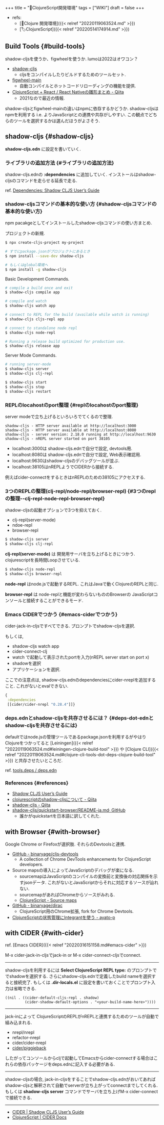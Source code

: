 +++
title = "📝ClojureScript開発環境"
tags = ["WIKI"]
draft = false
+++

-   refs:
    -   [📝Clojure 開発環境]({{< relref "20220119063524.md" >}})
    -   [🏷ClojureScript]({{< relref "20220514174914.md" >}})


## Build Tools {#build-tools}

shadow-cljsを使うか、figwheelを使うか. lumoは2022はオワコン？

-   [shadow-cljs](https://github.com/thheller/shadow-cljs)
    -   cljsをコンパイルしたりビルドするためのツールセット.
-   [figwheel-main](https://figwheel.org/)
    -   自動コンパイルとホットコードリローディングの機能を提供.
-   [ClojureScript + React / React Nativeの雛形まとめ - Qiita](https://qiita.com/funatsufumiya/items/1367bdd780b7d69c6b09)
    -   2021なので最近の情報.

shadow-cljsとfigwheel-mainの違いはnpmに依存するかどうか. shadow-cljsはnpmを利用する i.e. よりJavaScriptとの連携や共存がしやすい. この観点でどちらのツールを選択するかは選んだほうがよさそう.


## shadow-cljs {#shadow-cljs}

**shadow-cljs.edn** に設定を書いていく.


### ライブラリの追加方法 {#ライブラリの追加方法}

shadow-cljs.ednの **:dependencies** に追加していく. インストールはshadow-cljsのコマンドを走らせる延長で走る.

ref. [Dependencies: Shadow CLJS User’s Guide](https://shadow-cljs.github.io/docs/UsersGuide.html#_dependencies)


### shadow-cljsコマンドの基本的な使い方 {#shadow-cljsコマンドの基本的な使い方}

npm pacakgeとしてインストールしたshadow-cljsコマンドの使い方まとめ.

プロジェクトの新規.

```sh
$ npx create-cljs-project my-project

# すでにpackage.jsonがプロジェクトにあるとき
$ npm install --save-dev shadow-cljs

# もしくはglobal環境へ
$ npm install -g shadow-cljs
```

Basic Development Commands.

```sh
# compile a build once and exit
$ shadow-cljs compile app

# compile and watch
$ shadow-cljs watch app

# connect to REPL for the build (available while watch is running)
$ shadow-cljs cljs-repl app

# connect to standalone node repl
$ shadow-cljs node-repl

# Running a release build optimized for production use.
$ shadow-cljs release app
```

Server Mode Commands.

```sh
# running server-mode
$ shadow-cljs server
$ shadow-cljs clj-repl

$ shadow-cljs start
$ shadow-cljs stop
$ shadow-cljs restart
```


### REPLのlocahostのport整理 {#replのlocahostのport整理}

server modeで立ち上げるといろいろでてくるので整理.

```example
shadow-cljs - HTTP server available at http://localhost:3000
shadow-cljs - HTTP server available at http://localhost:8080
shadow-cljs - server version: 2.18.0 running at http://localhost:9630
shadow-cljs - nREPL server started on port 38105
```

-   localhost:3000は shadow-cljs.ednで自分で設定, devtools用.
-   localhost:8080は shadow-cljs.ednで自分で設定, Web表示確認用.
-   localhost:9630はshadow-cljsのデバッグツールが並ぶ.
-   localhost:38105はnREPLようでCIDERから接続する.

例えばcider-connectをするときはnREPLのための38105にアクセスする.


### 3つのREPLの整理(clj-repl/node-repl/browser-repl) {#3つのreplの整理--clj-repl-node-repl-browser-repl}

shadow-cljsの起動オプションで3つを抑えておく.

-   clj-repl(server-mode)
-   ndoe-repl
-   browser-repl

<!--listend-->

```sh
$ shadow-cljs server
$ shadow-cljs clj-repl
```

**clj-repl(server-mode)** は 開発用サーバを立ち上げるときにつかう. clojurescriptを長時間Loopさせている.

```sh
$ shadow-cljs node-repl
$ shadow-cljs browser-repl
```

**node-repl** はnode.jsで起動するREPL. これはJavaで動くClojureのREPLと同じ.

**browser-repl** は node-replと機能が変わらないもののBrowserの
JavaScriptコンソールと接続することができるモード.


### Emacs CIDERでつかう {#emacs-ciderでつかう}

cider-jack-in-cljsですべてできる. プロンプトでshadow-cljsを選択.

もしくは,

-   shadow-cljs watch app
-   cider-connect-clj
-   watch で起動して表示されたportを入力(nREPL server start on port x)
-   shadowを選択
-   アプリケーションを選択.

ここでの注意点は, shadow-cljs.ednのdependenciesにcider-nreplを追加すること. これがないとevalできない.

```clojure
{
 :dependencies
 [[cider/cider-nrepl "0.28.4"]]}
```


### deps.ednとshadow-cljsを共存させるには？ {#deps-dot-ednとshadow-cljsを共存させるには}

defaultではnode.jsの管理ツールであるpackage.jsonを利用するがやはりClojureをつかってると [Leiningen]({{< relref "20220119063524.md#leiningen-clojure-build-tool" >}}) や [Clojure CLI]({{< relref "20220119063524.md#clojure-cli-tools-dot-deps-clojure-build-tool" >}}) と共存させたいところだ.

ref. [tools.deps / deps.edn](https://shadow-cljs.github.io/docs/UsersGuide.html#deps-edn)


### References {#references}

-   [Shadow CLJS User’s Guide](https://shadow-cljs.github.io/docs/UsersGuide.html#_introduction)
-   [clojurescriptのshadow-cljsについて - Qiita](https://qiita.com/lambda-knight/items/a69df35405b26f7a79cf)
-   [shadow-cljs - Qiita](https://qiita.com/iku000888/items/5c12c999c0d49cc2c4b0)
-   [shadow-cljs/quickstart-browser/README-ja.md· GitHub](https://github.com/shadow-cljs/quickstart-browser/blob/master/README-ja.md)
    -   誰かがquickstartを日本語に訳してくれた.


## with Browser {#with-browser}

Google Chrome or Firefoxが選択肢. それらのDevtoolsと連携.

-   [GitHub - binaryage/cljs-devtools](https://github.com/binaryage/cljs-devtools)
    -   A collection of Chrome DevTools enhancements for ClojureScript developers.
-   Source mapsの導入によってJavaScriptのデバッグが楽になる.
    -   sourcemapはJavaScriptのコンパイルの変換前と変換後の対応関係を示すjsonデータ. これがないとJavaScriptからそれに対応するソースが辿れない.
    -   sourcemapがあればChromeからソースがみれる.
    -   [ClojureScript - Source maps](https://clojurescript.org/reference/source-maps)
-   [GitHub - binaryage/dirac](https://github.com/binaryage/dirac)
    -   ClojureScript用のChrome拡張, fork for Chrome Devtools.
-   [ClojureScriptの状態管理にIntegrantを使う - ayato-p](https://scrapbox.io/ayato-p/ClojureScript%E3%81%AE%E7%8A%B6%E6%85%8B%E7%AE%A1%E7%90%86%E3%81%ABIntegrant%E3%82%92%E4%BD%BF%E3%81%86)


## with CIDER {#with-cider}

ref. [Emacs CIDER]({{< relref "20220316151158.md#emacs-cider" >}})

M-x cider-jack-in-cljsでjack-in or M-x cider-connect-cljsでconnect.

---

shadow-cljsを利用するには **Select ClojureScript REPL type:** のプロンプトででshadowを選択する. さらにshadow-cljs.ednで定義したbuild nameを選択すると接続完了. もしくは **.dir-locals.el** に設定を書いておくことでプロンプト入力は省略できる.

```emacs-lisp
((nil . ((cider-default-cljs-repl . shadow)
         (cider-shadow-default-options . "<your-build-name-here>"))))
```

---

jack-inによって ClojureScriptのREPLがnREPLと連携するためのツールが自動で組み込まれる.

-   nrepl/nrepl
-   refactor-nrepl
-   cider/cider-nrepl
-   [cider/piggieback](https://github.com/nrepl/piggieback)

したがってコンソールからcljで起動してEmacsからcider-connectする場合はこれらの依存パッケージをdeps.ednに記入する必要がある.

---

shadow-cljsの場合, jack-in-cljsをすることでshadow-cljs.ednがおいてあればshadow-cljsと解釈されて自動でserverが立ち上がってconnectまでしてくれる. もしくは **shadow-cljs server** コマンドでサーバを立ち上げM-x cider-connectで接続できる.

---

-   [CIDER | Shadow CLJS User’s Guide](https://shadow-cljs.github.io/docs/UsersGuide.html#cider)
-   [ClojureScript | CIDER Docs](https://docs.cider.mx/cider/basics/clojurescript.html)
